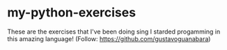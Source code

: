 # my-python-exercises
These are the exercises that I've been doing sing I starded progamming in this amazing language!
(Follow: https://github.com/gustavoguanabara)
